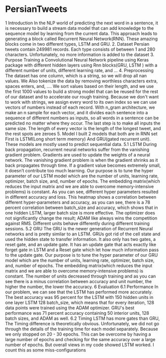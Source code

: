 # PersianTweets

1 Introduction
In the NLP world of predicting the next word in a sentence, it is necessary to build a stream data model that can add knowledge to the sequence model by learning from the current data. This approach leads to generating a block called Recurrent Neural Network(RNN). These amazing blocks come in two different types, LSTM and GRU.
2. Dataset
Persian tweets contain 249981 records. Each type consists of between 1 and 280 characters.
Unfortunately, no more information is added to the dataset
3. Purpose
Training a Convolutional Neural Network pipeline using Keras package with different hidden layers using Rnn blocks(GRU, LSTM ) with a different number of units, different learning rate, and ...
4. Preprocessing
The dataset has one column, which is a string, so we will drop all nan values. We Also tokenize the data by removing worthless characters extra, spaces enters, and, ....
We sort values based on their length, and we use the first 1000 values to build a strong model that can be reused for the rest of our dataset and to accelerate our rough training.
Because we don't want to work with strings, we assign every word to its own index so we can use vectors of numbers instead of each record.
With n_gram architecture, we make an n sample for each vector, and it divides each sentence into a sequence of different numbers as inputs, so all words in a sentence can be predicted no matter where they occur. The last step is to make all inputs the same size. The length of every vector is the length of the longest tweet, and the rest spots are zeroes
5. Model
I built 2 models that both are in RNN set First is LSTM(Long short term memory) And GRU(gated recurrent unit). These models are mostly used to predict sequential data.
5.1 LSTM
During back propagation, recurrent neural networks suffer from the vanishing gradient problem. Gradients are used to update the weights of a neural network. The vanishing gradient problem is when the gradient shrinks as it back propagates through time. If a gradient value becomes extremely small, it doesn’t contribute too much learning.
Our purpose is to tune the hyper parameter of our LSTM model which are the number of units, learning rate, optimizer, batch size, and, number of epochs. The embedding matrix(which reduces the input matrix and we are able to overcome memory-intensive problems) is constant.
As you can see, different hyper parameters resulted in different accuracy and loss.
             This heatmap shows a correlation between different hyper-parameters and accuracy, as you can see, there is a 78 percent correlation between batch_size and accuracy, which shows that in one hidden LSTM, larger batch size is more effective. The optimizer does not significantly change the result; ADAM like always wins the competition against RMS. Different units behave differently during different training sessions.
5.2 GRU
The GRU is the newer generation of Recurrent Neural networks and is pretty similar to an LSTM. GRUs got rid of the cell state and used the hidden state to transfer information. It also only has two gates, a reset gate, and an update gate. It has an update gate that acts exactly like forget gate in LSTM and a Reset gate which let how much information pass to the update gate.
Our purpose is to tune the hyper parameter of our GRU model which are the number of units, learning rate, optimizer, batch size, and, number of epochs.
 The embedding matrix(which reduces the input matrix and we are able to overcome memory-intensive problems) is constant.
        The number of units decreased through training and as you can see there is a minus correlation between accuracy and unit number, the higher the number, the lower the accuracy.
6 Evaluation
6.1 Performance
In our problem, we can see that the LSTM has performed more accurately. The best accuracy was 95 percent for the LSTM with 150 hidden units in one layer LSTM 128 batch_size, which means that for every iteration, 128 data points were trained using the ADAM optimizer.
GRU's best performance was 71 percent accuracy containing 50 interior units, 128 batch sizes, and ADAM as well.
6.2 Timing
LSTM has more gates than GRU, The Timing difference is theoretically obvious. Unfortunately, we did not go through the details of the training time for each model separately. Because we only stopped on 20 - 30 epochs. This can be
overcome by having a large number of epochs and checking for the same accuracy over a large number of epochs.
But overall views in my code showed LSTM worked. I count this as some miss-configurations
